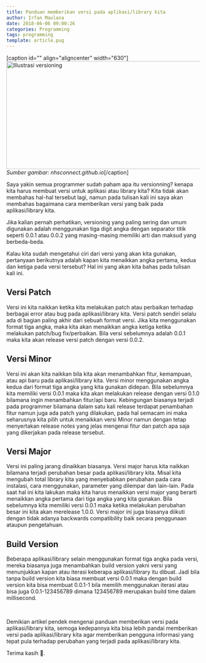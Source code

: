 ```yaml
---
title: Panduan memberikan versi pada aplikasi/library kita
author: Irfan Maulana
date: 2018-06-06 09:00:26
categories: Programming
tags: programming
template: article.pug
---
```

[caption id="" align="aligncenter" width="630"]<img src="https://nhsconnect.github.io/gpconnect/images/design/semantic-versioning.png" alt="Illustrasi versioning" width="630" height="282" /> <em>Sumber gambar: nhsconnect.github.io</em>[/caption]

Saya yakin semua programmer sudah paham apa itu versionning? kenapa kita harus membuat versi untuk aplikasi atau library kita? Kita tidak akan membahas hal-hal tersebut lagi, namun pada tulisan kali ini saya akan membahas bagaimana cara memberikan versi yang baik pada aplikasi/library kita.

Jika kalian pernah perhatikan, versioning yang paling sering dan umum digunakan adalah menggunakan tiga digit angka dengan separator titik seperti 0.0.1 atau 0.0.2 yang masing-masing memiliki arti dan maksud yang berbeda-beda.

Kalau kita sudah mengetahui ciri dari versi yang akan kita gunakan, pertanyaan berikutnya adalah kapan kita menaikkan angka pertama, kedua dan ketiga pada versi tersebut? Hal ini yang akan kita bahas pada tulisan kali ini.

<span class="more"></span>

<h2>Versi Patch</h2>
Versi ini kita naikkan ketika kita melakukan patch atau perbaikan terhadap berbagai error atau bug pada aplikasi/library kita. Versi patch sendiri selalu ada di bagian paling akhir dari sebuah format versi. Jika kita menggunakan format tiga angka, maka kita akan menaikkan angka ketiga ketika melakukan patch/bug fix/perbaikan.
Bila versi sebelumnya adalah 0.0.1 maka kita akan release versi patch dengan versi 0.0.2.
<h2>Versi Minor</h2>
Versi ini akan kita naikkan bila kita akan menambahkan fitur, kemampuan, atau api baru pada aplikasi/library kita. Versi minor menggunakan angka kedua dari format tiga angka yang kita gunakan didepan. Bila sebelumnya kita memiliki versi 0.0.1 maka kita akan melakukan release dengan versi 0.1.0 bilamana ingin menambahkan fitur/api baru.
Kebingungan biasanya terjadi pada programmer bilamana dalam satu kali release terdapat penambahan fitur namun juga ada patch yang dilakukan, pada hal semacam ini maka seharusnya kita pilih untuk menaikkan versi Minor namun dengan tetap menyertakan release notes yang jelas mengenai fitur dan patch apa saja yang dikerjakan pada release tersebut.
<h2>Versi Major</h2>
Versi ini paling jarang dinaikkan biasanya. Versi major harus kita naikkan bilamana terjadi perubahan besar pada aplikasi/library kita. Misal kita mengubah total library kita yang menyebabkan perubahan pada cara instalasi, cara menggunakan, parameter yang dilempar dan lain-lain. Pada saat hal ini kita lakukan maka kita harus menaikkan versi major yang berarti menaikkan angka pertama dari tiga angka yang kita gunakan. Bila sebelumnya kita memiliki versi 0.0.1 maka ketika melakukan perubahan besar ini kita akan merelease 1.0.0. Versi major ini juga biasanya diikuti dengan tidak adanya backwards compatibility baik secara penggunaan ataupun pengetahuan.
<h2>Build Version</h2>
Beberapa aplikasi/library selain menggunakan format tiga angka pada versi, mereka biasanya juga menambahkan build version yakni versi yang menunjukkan kapan atau iterasi keberapa aplikasi/library itu dibuat. Jadi bila tanpa build version kita biasa membuat versi 0.0.1 maka dengan build version kita bisa membuat 0.0.1-1 bila memilih menggunakan iterasi atau bisa juga 0.0.1-123456789 dimana 123456789 merupakan build time dalam millisecond.

&nbsp;

Demikian artikel pendek mengenai panduan memberikan versi pada aplikasi/library kita, semoga kedepannya kita bisa lebih pandai memberikan versi pada aplikasi/library kita agar memberikan pengguna informasi yang tepat pula terhadap perubahan yang terjadi pada aplikasi/library kita.

Terima kasih &#x1f64f;.